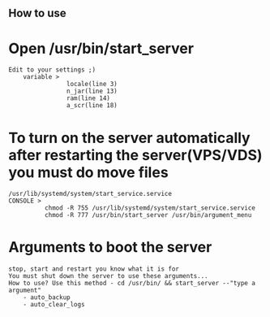 ## How to use

# Open /usr/bin/start_server
    Edit to your settings ;)
        variable > 
                    locale(line 3)
                    n_jar(line 13)
                    ram(line 14)
                    a_scr(line 18)

# To turn on the server automatically after restarting the server(VPS/VDS) you must do move files
    /usr/lib/systemd/system/start_service.service
    CONSOLE > 
              chmod -R 755 /usr/lib/systemd/system/start_service.service
              chmod -R 777 /usr/bin/start_server /usr/bin/argument_menu

# Arguments to boot the server
    stop, start and restart you know what it is for
    You must shut down the server to use these arguments...
    How to use? Use this method - cd /usr/bin/ && start_server --"type a argument"
        - auto_backup
        - auto_clear_logs